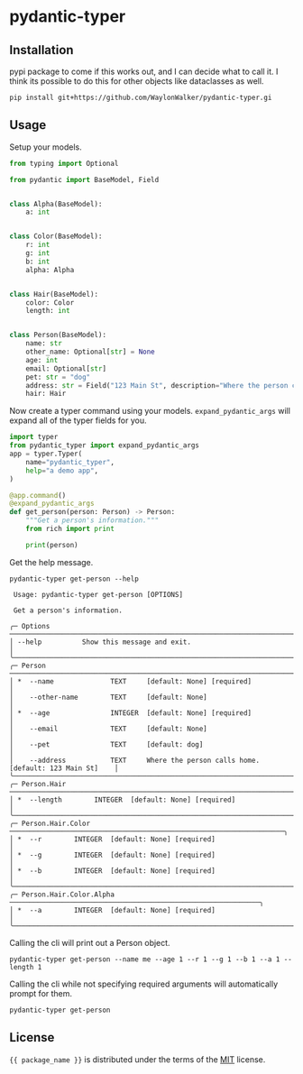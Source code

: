 # pydantic-typer

## Installation

pypi package to come if this works out, and I can decide
what to call it. I think its possible to do this for other
objects like dataclasses as well.

```console
pip install git+https://github.com/WaylonWalker/pydantic-typer.gi
```

## Usage

Setup your models.

```python
from typing import Optional

from pydantic import BaseModel, Field


class Alpha(BaseModel):
    a: int


class Color(BaseModel):
    r: int
    g: int
    b: int
    alpha: Alpha


class Hair(BaseModel):
    color: Color
    length: int


class Person(BaseModel):
    name: str
    other_name: Optional[str] = None
    age: int
    email: Optional[str]
    pet: str = "dog"
    address: str = Field("123 Main St", description="Where the person calls home.")
    hair: Hair
```

Now create a typer command using your models.
`expand_pydantic_args` will expand all of the typer fields
for you.

```python
import typer
from pydantic_typer import expand_pydantic_args
app = typer.Typer(
    name="pydantic_typer",
    help="a demo app",
)

@app.command()
@expand_pydantic_args
def get_person(person: Person) -> Person:
    """Get a person's information."""
    from rich import print

    print(person)
```

Get the help message.

```console
pydantic-typer get-person --help

 Usage: pydantic-typer get-person [OPTIONS]

 Get a person's information.

╭─ Options ──────────────────────────────────────────────────────────────────────────────╮
│ --help          Show this message and exit.                                            │
╰────────────────────────────────────────────────────────────────────────────────────────╯
╭─ Person ───────────────────────────────────────────────────────────────────────────────╮
│ *  --name              TEXT     [default: None] [required]                             │
│    --other-name        TEXT     [default: None]                                        │
│ *  --age               INTEGER  [default: None] [required]                             │
│    --email             TEXT     [default: None]                                        │
│    --pet               TEXT     [default: dog]                                         │
│    --address           TEXT     Where the person calls home. [default: 123 Main St]    │
╰────────────────────────────────────────────────────────────────────────────────────────╯
╭─ Person.Hair ──────────────────────────────────────────────────────────────────────────╮
│ *  --length        INTEGER  [default: None] [required]                                 │
╰────────────────────────────────────────────────────────────────────────────────────────╯
╭─ Person.Hair.Color ────────────────────────────────────────────────────────────────────╮
│ *  --r        INTEGER  [default: None] [required]                                      │
│ *  --g        INTEGER  [default: None] [required]                                      │
│ *  --b        INTEGER  [default: None] [required]                                      │
╰────────────────────────────────────────────────────────────────────────────────────────╯
╭─ Person.Hair.Color.Alpha ──────────────────────────────────────────────────────────────╮
│ *  --a        INTEGER  [default: None] [required]                                      │
╰────────────────────────────────────────────────────────────────────────────────────────╯
```

Calling the cli will print out a Person object.

```console
pydantic-typer get-person --name me --age 1 --r 1 --g 1 --b 1 --a 1 --length 1
```

Calling the cli while not specifying required arguments will automatically prompt for them.

```console
pydantic-typer get-person
```

## License

`{{ package_name }}` is distributed under the terms of the [MIT](https://spdx.org/licenses/MIT.html) license.
